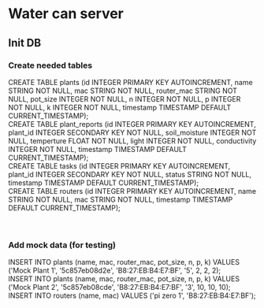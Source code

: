 # Water can server

## Init DB

### Create needed tables
CREATE TABLE plants (id INTEGER PRIMARY KEY AUTOINCREMENT, name STRING NOT NULL, mac STRING NOT NULL, router_mac STRING NOT NULL, pot_size INTEGER NOT NULL, n INTEGER NOT NULL, p INTEGER NOT NULL, k INTEGER NOT NULL, timestamp TIMESTAMP DEFAULT CURRENT_TIMESTAMP);<br />
CREATE TABLE plant_reports (id INTEGER PRIMARY KEY AUTOINCREMENT, plant_id INTEGER SECONDARY KEY NOT NULL, soil_moisture INTEGER NOT NULL, temperture FLOAT NOT NULL, light INTEGER NOT NULL, conductivity INTEGER NOT NULL, timestamp TIMESTAMP DEFAULT CURRENT_TIMESTAMP);<br />
CREATE TABLE tasks (id INTEGER PRIMARY KEY AUTOINCREMENT, plant_id INTEGER SECONDARY KEY NOT NULL, status STRING NOT NULL, timestamp TIMESTAMP DEFAULT CURRENT_TIMESTAMP);<br />
CREATE TABLE routers (id INTEGER PRIMARY KEY AUTOINCREMENT, name STRING NOT NULL, mac STRING NOT NULL, timestamp TIMESTAMP DEFAULT CURRENT_TIMESTAMP);<br />
<br /><br />
### Add mock data (for testing)
INSERT INTO plants (name, mac, router_mac, pot_size, n, p, k) VALUES ('Mock Plant 1', '5c857eb08d2e', 'B8:27:EB:B4:E7:BF', '5', 2, 2, 2);<br />
INSERT INTO plants (name, mac, router_mac, pot_size, n, p, k) VALUES ('Mock Plant 2', '5c857eb08cde', 'B8:27:EB:B4:E7:BF', '3', 10, 10, 10);<br />
INSERT INTO routers (name, mac) VALUES ('pi zero 1', 'B8:27:EB:B4:E7:BF');<br />